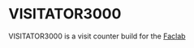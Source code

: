 # VISITATOR3000

VISITATOR3000 is a visit counter build for the <a href="http://www.faclab.org/">Faclab</a>


